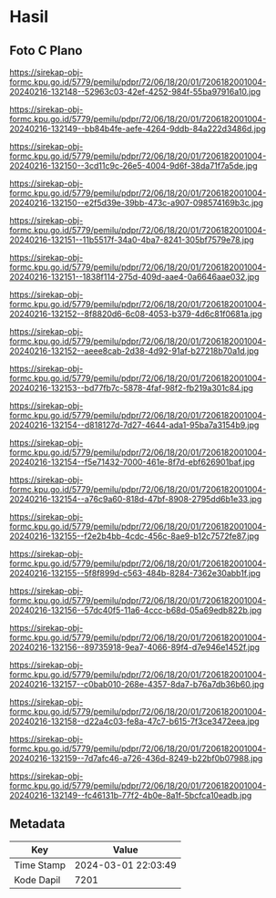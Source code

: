 # Hasil

## Foto C Plano

https://sirekap-obj-formc.kpu.go.id/5779/pemilu/pdpr/72/06/18/20/01/7206182001004-20240216-132148--52963c03-42ef-4252-984f-55ba97916a10.jpg

https://sirekap-obj-formc.kpu.go.id/5779/pemilu/pdpr/72/06/18/20/01/7206182001004-20240216-132149--bb84b4fe-aefe-4264-9ddb-84a222d3486d.jpg

https://sirekap-obj-formc.kpu.go.id/5779/pemilu/pdpr/72/06/18/20/01/7206182001004-20240216-132150--3cd11c9c-26e5-4004-9d6f-38da71f7a5de.jpg

https://sirekap-obj-formc.kpu.go.id/5779/pemilu/pdpr/72/06/18/20/01/7206182001004-20240216-132150--e2f5d39e-39bb-473c-a907-098574169b3c.jpg

https://sirekap-obj-formc.kpu.go.id/5779/pemilu/pdpr/72/06/18/20/01/7206182001004-20240216-132151--11b5517f-34a0-4ba7-8241-305bf7579e78.jpg

https://sirekap-obj-formc.kpu.go.id/5779/pemilu/pdpr/72/06/18/20/01/7206182001004-20240216-132151--1838f114-275d-409d-aae4-0a6646aae032.jpg

https://sirekap-obj-formc.kpu.go.id/5779/pemilu/pdpr/72/06/18/20/01/7206182001004-20240216-132152--8f8820d6-6c08-4053-b379-4d6c81f0681a.jpg

https://sirekap-obj-formc.kpu.go.id/5779/pemilu/pdpr/72/06/18/20/01/7206182001004-20240216-132152--aeee8cab-2d38-4d92-91af-b27218b70a1d.jpg

https://sirekap-obj-formc.kpu.go.id/5779/pemilu/pdpr/72/06/18/20/01/7206182001004-20240216-132153--bd77fb7c-5878-4faf-98f2-fb219a301c84.jpg

https://sirekap-obj-formc.kpu.go.id/5779/pemilu/pdpr/72/06/18/20/01/7206182001004-20240216-132154--d818127d-7d27-4644-ada1-95ba7a3154b9.jpg

https://sirekap-obj-formc.kpu.go.id/5779/pemilu/pdpr/72/06/18/20/01/7206182001004-20240216-132154--f5e71432-7000-461e-8f7d-ebf626901baf.jpg

https://sirekap-obj-formc.kpu.go.id/5779/pemilu/pdpr/72/06/18/20/01/7206182001004-20240216-132154--a76c9a60-818d-47bf-8908-2795dd6b1e33.jpg

https://sirekap-obj-formc.kpu.go.id/5779/pemilu/pdpr/72/06/18/20/01/7206182001004-20240216-132155--f2e2b4bb-4cdc-456c-8ae9-b12c7572fe87.jpg

https://sirekap-obj-formc.kpu.go.id/5779/pemilu/pdpr/72/06/18/20/01/7206182001004-20240216-132155--5f8f899d-c563-484b-8284-7362e30abb1f.jpg

https://sirekap-obj-formc.kpu.go.id/5779/pemilu/pdpr/72/06/18/20/01/7206182001004-20240216-132156--57dc40f5-11a6-4ccc-b68d-05a69edb822b.jpg

https://sirekap-obj-formc.kpu.go.id/5779/pemilu/pdpr/72/06/18/20/01/7206182001004-20240216-132156--89735918-9ea7-4066-89f4-d7e946e1452f.jpg

https://sirekap-obj-formc.kpu.go.id/5779/pemilu/pdpr/72/06/18/20/01/7206182001004-20240216-132157--c0bab010-268e-4357-8da7-b76a7db36b60.jpg

https://sirekap-obj-formc.kpu.go.id/5779/pemilu/pdpr/72/06/18/20/01/7206182001004-20240216-132158--d22a4c03-fe8a-47c7-b615-7f3ce3472eea.jpg

https://sirekap-obj-formc.kpu.go.id/5779/pemilu/pdpr/72/06/18/20/01/7206182001004-20240216-132159--7d7afc46-a726-436d-8249-b22bf0b07988.jpg

https://sirekap-obj-formc.kpu.go.id/5779/pemilu/pdpr/72/06/18/20/01/7206182001004-20240216-132149--fc46131b-77f2-4b0e-8a1f-5bcfca10eadb.jpg


## Metadata

| Key        | Value               |
| ---------- | ------------------- |
| Time Stamp | 2024-03-01 22:03:49 |
| Kode Dapil | 7201                |



